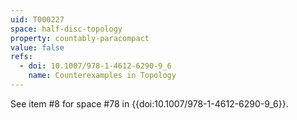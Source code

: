 ```yaml
---
uid: T000227
space: half-disc-topology
property: countably-paracompact
value: false
refs:
  - doi: 10.1007/978-1-4612-6290-9_6
    name: Counterexamples in Topology
---
```

See item #8 for space #78 in {{doi:10.1007/978-1-4612-6290-9_6}}.
